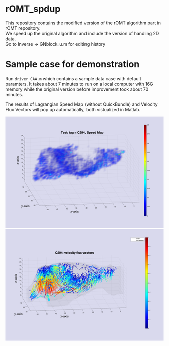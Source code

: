 # rOMT_spdup
This repository contains the modified version of the rOMT algorithm part in rOMT repository. <br />
We speed up the original algorithm and include the version of handling 2D data. <br />
Go to Inverse -> GNblock_u.m for editing history<br />

# Sample case for demonstration
Run ``driver_CAA.m`` which contains a sample data case with default paramters. It takes about 7 minutes to run on a local computer with 16G memory while the original version before improvement took about 70 minutes.<br />

The results of Lagrangian Speed Map (without QuickBundle) and Velocity Flux Vectors will pop up automatically, both vistualized in Matlab.<br />

![LagSpeed](C294_LagSpeed_E31_52.png)
![LagVector](C294_LagFluxVector_E31_52.png)
